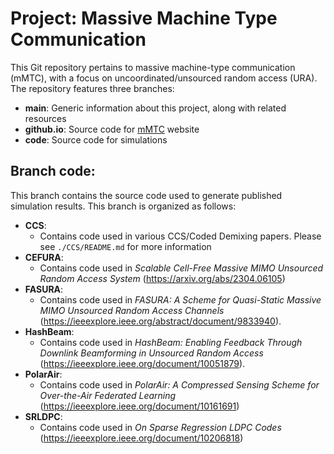# Project: Massive Machine Type Communication

This Git repository pertains to massive machine-type communication (mMTC), with a focus on uncoordinated/unsourced random access (URA).
The repository features three branches:
  * **main**: Generic information about this project, along with related resources
  * **github.io**: Source code for [mMTC](https://engprojects.github.io/mMTC/) website
  * **code**: Source code for simulations


## Branch **code**:

This branch contains the source code used to generate published simulation results. This branch is organized as follows: 

- **CCS**: 
  - Contains code used in various CCS/Coded Demixing papers. Please see `./CCS/README.md` for more information
- **CEFURA**:
  - Contains code used in *Scalable Cell-Free Massive MIMO Unsourced Random Access System* (https://arxiv.org/abs/2304.06105)
- **FASURA**:
  - Contains code used in *FASURA: A Scheme for Quasi-Static Massive MIMO Unsourced Random Access Channels* (https://ieeexplore.ieee.org/abstract/document/9833940).
- **HashBeam**:
  - Contains code used in *HashBeam: Enabling Feedback Through Downlink Beamforming in Unsourced Random Access* (https://ieeexplore.ieee.org/document/10051879). 
- **PolarAir**:
  - Contains code used in *PolarAir: A Compressed Sensing Scheme for Over-the-Air Federated Learning* (https://ieeexplore.ieee.org/document/10161691)
- **SRLDPC**:
  - Contains code used in *On Sparse Regression LDPC Codes* (https://ieeexplore.ieee.org/document/10206818)
  
